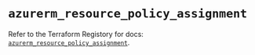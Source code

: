 # `azurerm_resource_policy_assignment`

Refer to the Terraform Registory for docs: [`azurerm_resource_policy_assignment`](https://www.terraform.io/docs/providers/azurerm/r/resource_policy_assignment).
